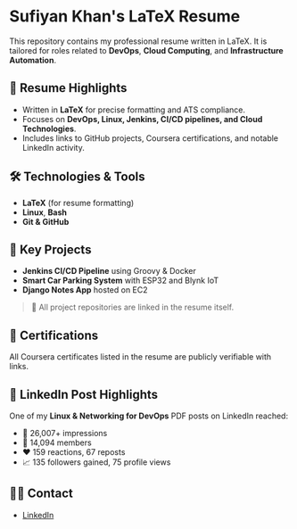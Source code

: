 # Sufiyan Khan's LaTeX Resume

This repository contains my professional resume written in LaTeX. It is tailored for roles related to **DevOps**, **Cloud Computing**, and **Infrastructure Automation**.

## 📄 Resume Highlights

- Written in **LaTeX** for precise formatting and ATS compliance.
- Focuses on **DevOps, Linux, Jenkins, CI/CD pipelines, and Cloud Technologies**.
- Includes links to GitHub projects, Coursera certifications, and notable LinkedIn activity.

## 🛠️ Technologies & Tools

- **LaTeX** (for resume formatting)
- **Linux**, **Bash**
- **Git & GitHub**

## 📌 Key Projects

- **Jenkins CI/CD Pipeline** using Groovy & Docker
- **Smart Car Parking System** with ESP32 and Blynk IoT
- **Django Notes App** hosted on EC2

> 🔗 All project repositories are linked in the resume itself.

## 📎 Certifications

All Coursera certificates listed in the resume are publicly verifiable with links.

## 📢 LinkedIn Post Highlights

One of my **Linux & Networking for DevOps** PDF posts on LinkedIn reached:
- 🧠 26,007+ impressions
- 👥 14,094 members
- ❤️ 159 reactions, 67 reposts
- 📈 135 followers gained, 75 profile views


## 🧑‍💻 Contact

- [LinkedIn](https://www.linkedin.com/in/sufiyan-cloud/)

